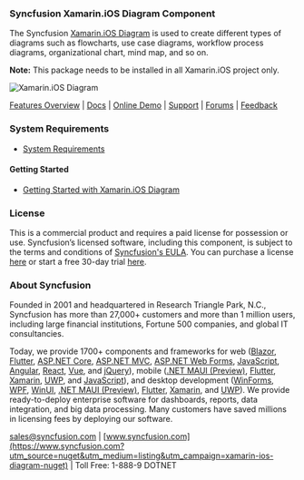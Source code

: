 ### Syncfusion Xamarin.iOS Diagram Component
The Syncfusion [Xamarin.iOS Diagram](https://www.syncfusion.com/xamarin-ios-ui-controls/diagram?utm_source=nuget&utm_medium=listing&utm_campaign=xamarin-ios-diagram-nuget) is used to create different types of diagrams such as flowcharts, use case diagrams, workflow process diagrams, organizational chart, mind map, and so on.

**Note:** This package needs to be installed in all Xamarin.iOS project only.

![Xamarin.iOS Diagram](https://cdn.syncfusion.com/nuget-readme/xamarin/xamarin_iOS_diagram.png)

[Features Overview](https://www.syncfusion.com/xamarin-ios-ui-controls/datagrid?utm_source=nuget&utm_medium=listing&utm_campaign=xamarin-ios-diagram-nuget) | [Docs](https://help.syncfusion.com/xamarin-ios/sfdiagram/getting-started?utm_source=nuget&utm_medium=listing&utm_campaign=xamarin-ios-diagram-nuget) | [Online Demo](https://github.com/syncfusion/xamarin-demos?utm_source=nuget&utm_medium=listing&utm_campaign=xamarin-ios-diagram-nuget) | [Support](https://www.syncfusion.com/support/directtrac/incidents/newincident?utm_source=nuget&utm_medium=listing&utm_campaign=xamarin-ios-diagram-nuget) | [Forums](https://www.syncfusion.com/forums/xamarin.ios?utm_source=nuget&utm_medium=listing&utm_campaign=xamarin-ios-diagram-nuget) | [Feedback](https://www.syncfusion.com/feedback/xamarin-ios?utm_source=nuget&utm_medium=listing&utm_campaign=xamarin-ios-diagram-nuget)

### System Requirements

* [System Requirements](https://help.syncfusion.com/xamarin-ios/installation-and-upgrade/system-requirements?utm_source=nuget&utm_medium=listing&utm_campaign=xamarin-ios-diagram-nuget)

#### Getting Started

* [Getting Started with Xamarin.iOS Diagram](https://help.syncfusion.com/xamarin-ios/sfdiagram/getting-started?utm_source=nuget&utm_medium=listing&utm_campaign=xamarin-ios-diagram-nuget)

### License

This is a commercial product and requires a paid license for possession or use. Syncfusion’s licensed software, including this component, is subject to the terms and conditions of [Syncfusion's EULA](https://www.syncfusion.com/eula/es/?utm_source=nuget&utm_medium=listing&utm_campaign=xamarin-ios-diagram-nuget). You can purchase a license [here](https://www.syncfusion.com/sales/products?utm_source=nuget&utm_medium=listing&utm_campaign=xamarin-ios-diagram-nuget) or start a free 30-day trial [here](https://www.syncfusion.com/account/manage-trials/start-trials?utm_source=nuget&utm_medium=listing&utm_campaign=xamarin-ios-diagram-nuget).

### About Syncfusion

Founded in 2001 and headquartered in Research Triangle Park, N.C., Syncfusion has more than 27,000+ customers and more than 1 million users, including large financial institutions, Fortune 500 companies, and global IT consultancies.
 
Today, we provide 1700+ components and frameworks for web ([Blazor](https://www.syncfusion.com/blazor-components?utm_source=nuget&utm_medium=listing&utm_campaign=xamarin-ios-diagram-nuget), [Flutter](https://www.syncfusion.com/flutter-widgets?utm_source=nuget&utm_medium=listing&utm_campaign=xamarin-ios-diagram-nuget), [ASP.NET Core](https://www.syncfusion.com/aspnet-core-ui-controls?utm_source=nuget&utm_medium=listing&utm_campaign=xamarin-ios-diagram-nuget), [ASP.NET MVC](https://www.syncfusion.com/aspnet-mvc-ui-controls?utm_source=nuget&utm_medium=listing&utm_campaign=xamarin-ios-diagram-nuget), [ASP.NET Web Forms](https://www.syncfusion.com/jquery/aspnet-webforms-ui-controls?utm_source=nuget&utm_medium=listing&utm_campaign=xamarin-ios-diagram-nuget), [JavaScript](https://www.syncfusion.com/javascript-ui-controls?utm_source=nuget&utm_medium=listing&utm_campaign=xamarin-ios-diagram-nuget), [Angular](https://www.syncfusion.com/angular-ui-components?utm_source=nuget&utm_medium=listing&utm_campaign=xamarin-ios-diagram-nuget), [React](https://www.syncfusion.com/react-ui-components?utm_source=nuget&utm_medium=listing&utm_campaign=xamarin-ios-diagram-nuget), [Vue](https://www.syncfusion.com/vue-ui-components?utm_source=nuget&utm_medium=listing&utm_campaign=xamarin-ios-diagram-nuget), and [jQuery](https://www.syncfusion.com/jquery-ui-widgets?utm_source=nuget&utm_medium=listing&utm_campaign=xamarin-ios-diagram-nuget)), mobile ([.NET MAUI (Preview)](https://www.syncfusion.com/maui-controls?utm_source=nuget&utm_medium=listing&utm_campaign=xamarin-ios-diagram-nuget), [Flutter](https://www.syncfusion.com/flutter-widgets?utm_source=nuget&utm_medium=listing&utm_campaign=xamarin-ios-diagram-nuget), [Xamarin](https://www.syncfusion.com/xamarin-ui-controls?utm_source=nuget&utm_medium=listing&utm_campaign=xamarin-ios-diagram-nuget), [UWP](https://www.syncfusion.com/uwp-ui-controls?utm_source=nuget&utm_medium=listing&utm_campaign=xamarin-ios-diagram-nuget), and [JavaScript](https://www.syncfusion.com/javascript-ui-controls?utm_source=nuget&utm_medium=listing&utm_campaign=xamarin-ios-diagram-nuget)), and desktop development ([WinForms](https://www.syncfusion.com/winforms-ui-controls?utm_source=nuget&utm_medium=listing&utm_campaign=xamarin-ios-diagram-nuget), [WPF](https://www.syncfusion.com/wpf-controls?utm_source=nuget&utm_medium=listing&utm_campaign=xamarin-ios-diagram-nuget), [WinUI](https://www.syncfusion.com/winui-controls?utm_source=nuget&utm_medium=listing&utm_campaign=xamarin-ios-diagram-nuget), [.NET MAUI (Preview)](https://www.syncfusion.com/maui-controls?utm_source=nuget&utm_medium=listing&utm_campaign=xamarin-ios-diagram-nuget), [Flutter](https://www.syncfusion.com/flutter-widgets?utm_source=nuget&utm_medium=listing&utm_campaign=xamarin-ios-diagram-nuget), [Xamarin](https://www.syncfusion.com/xamarin-ui-controls?utm_source=nuget&utm_medium=listing&utm_campaign=xamarin-ios-diagram-nuget), and [UWP](https://www.syncfusion.com/uwp-ui-controls?utm_source=nuget&utm_medium=listing&utm_campaign=xamarin-ios-diagram-nuget)). We provide ready-to-deploy enterprise software for dashboards, reports, data integration, and big data processing. Many customers have saved millions in licensing fees by deploying our software.

[sales@syncfusion.com](mailto:sales@syncfusion.com?Subject=Syncfusion%20Xamarin.iOS%20Diagram-%20NuGet) | [www.syncfusion.com](https://www.syncfusion.com?utm_source=nuget&utm_medium=listing&utm_campaign=xamarin-ios-diagram-nuget) | Toll Free: 1-888-9 DOTNET


     